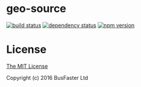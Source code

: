 geo-source
==========

[![build status](https://travis-ci.org/charto/geo-source.svg?branch=master)](http://travis-ci.org/charto/geo-source)
[![dependency status](https://david-dm.org/charto/geo-source.svg)](https://david-dm.org/charto/geo-source)
[![npm version](https://img.shields.io/npm/v/geo-source.svg)](https://www.npmjs.com/package/geo-source)

License
=======

[The MIT License](https://raw.githubusercontent.com/charto/geo-source/master/LICENSE)

Copyright (c) 2016 BusFaster Ltd
